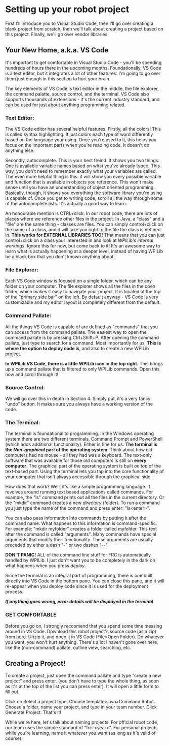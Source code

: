# Setting up your robot project
First I'll introduce you to Visual Studio Code, then I'll go over creating a blank project from scratch, then we'll talk about creating a project based on this project. Finally, we'll go over vendor libraries.
## Your New Home, a.k.a. VS Code
It's important to get comfortable in Visual Studio Code - you'll be spending hundreds of hours there in the upcoming months. Foundationally, VS Code is a text editor, but it integrates a lot of other features. I'm going to go over them just enough in this section to hurt your brain.

The key elements of VS Code is text editor in the middle, the file explorer, the command palatte, source control, and the terminal. VS Code also supports thousands of extensions - it's the current industry standard, and can be used for just about anything programming related.

### Text Editor:
The VS Code editor has several helpful features. Firstly, all the colors! This is called syntax highlighting. It just colors each type of word differently based on the language your using. Once you're used to it, this helps you focus on the important parts when you're reading code. It doesn't do anything else.

Secondly, autocomplete. This is your best freind. It shows you two things. One is available variable names based on what you've already typed. This way, you don't need to remember exactly what your variables are called. The even more helpful thing is this: it will show you every possible variable and function that is available in objects you reference. This won't make sense until you have an understanding of object oriented programming. Basically, though, it shows you everything the software library you're using is capable of. Once you get to writing code, scroll all the way through some of the autocomplete lists. It's actually a good way to learn.

An honourable mention is CTRL+click. In our robot code, there are lots of places where we reference other files in the project. In Java, a "class" and a "file" are the same thing - classes are files. You can simply control+click on the name of a class, and it will take you right to the file the class is defined in. **This works for EXTERNAL LIBRARIES TOO!** That means that you can just control+click on a class your interested in and look at *WPILib's internal workings*. Ignore this for now, but come back to it! It's an awesome way to learn what is actually happening at a deeper level, instead of having WPILib be a black box that you don't known anything about.

### File Explorer:
Each VS Code window is focused on a single folder, which can be any folder on your computer. The file explorer shows all the files in the open folder, which makes it easy to navigate your project. It is located at the top of the "primary side bar" on the left. By default anyway - VS Code is very customizable and my editor layout is completely different from the default.

### Command Pallate:
All the things VS Code is capable of are defined as "commands" that you can access from the command pallate. The easiest way to open the command pallate is by pressing Ctrl+Shift+P. After opening the command pallate, just type to search for a command. Most importantly for us, **This is where the option to deploy code is**, and also to create a new WPILib project.

**In WPILib VS Code, there is a little WPILib icon in the top right.** This brings up a command pallate that is filtered to only WPILib commands. Open this now and scroll through it!

### Source Control:
We will go over this in depth in Section 4. Simply put, it's a very fancy "undo" button. It makes sure you always have a working version of the code.

### The Terminal:
The terminal is foundational to programming. In the Windows operating system there are two different terminals, Command Prompt and PowerShell (which adds additional functionality). Either is fine for us. **The terminal is the *Non-graphical* part of the operating system**. Think about how old computers had no mouse - all they had was a keyboard. The text-only software that was available for those old computers is still on **every computer**. The graphical part of the operating system is built *on top* of the text-based part. Using the terminal lets you tap into the core functionality of your computer that isn't always accessible through the graphical side.

How does that work? Well, it's like a simple programming language. It revolves around running text based applications called commands. For example, the "ls" command prints out all the files in the current directory. Or the "mkdir" command creates a new *directory* (folder). To run a command you just type the name of the command and press enter: "ls\<enter\>". 

You can also pass information into commands by putting it after the command name. What happens to this information is command-specific. For example: "mkdir myfolder" creates a folder called myfolder. This text after the command is called "arguments". Many commands have special arguments that modify their functionality. These arguments are usually preceded by either a dash "-" or two dashes "--".

**DON'T PANIC!** ALL of the command line stuff for FRC is automatically handled by WPILib. I just don't want you to be completely in the dark on what happens when you press *deploy*.

Since the terminal is an integral part of programming, there is one built directly into VS Code in the bottom pane. You can close this pane, and it will re-appear when you deploy code since it is used for the deployment process.

***If anything goes wrong, error details will be displayed in the terminal***

### GET COMFORTABLE
Before you go on, I strongly reccomend that you spend some time messing around in VS Code. Download this robot project's source code (as a zip) from [here](https://github.com/Operation-P-E-A-C-C-E-Robotics/base-swerve/releases). Unzip it, and open it in VS Code (File>Open Folder). Do whatever you want, you won't hurt anything. There's a lot I haven't gone over here, like the (non-command) pallate, outline view, searching, etc.

## Creating a Project!
To create a project, just open the command pallate and type "create a new project" and press enter. (you don't have to type the whole thing, as soon as it's at the top of the list you can press enter). It will open a little form to fill out. 

Click on Select a project type. Choose template>java>Command Robot. Choose a folder, name your project, and type in your team number. Click Generate Project. That's it!

While we're here, let's talk about naming projects. For official robot code, our team uses the simple standard of "frc-\<year>". For personal projects while you're learning, name it whatever you want (as long as it's valid of course).